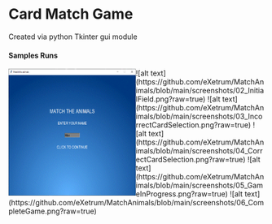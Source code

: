 # Card Match Game
Created via python Tkinter gui module

#### Samples Runs
<img src="/screenshots/01_StartScreen.png" align="left" height="250" width="250" />
![alt text](https://github.com/eXetrum/MatchAnimals/blob/main/screenshots/02_InitialField.png?raw=true)
![alt text](https://github.com/eXetrum/MatchAnimals/blob/main/screenshots/03_IncorrectCardSelection.png?raw=true)
![alt text](https://github.com/eXetrum/MatchAnimals/blob/main/screenshots/04_CorrectCardSelection.png?raw=true)
![alt text](https://github.com/eXetrum/MatchAnimals/blob/main/screenshots/05_GameInProgress.png?raw=true)
![alt text](https://github.com/eXetrum/MatchAnimals/blob/main/screenshots/06_CompleteGame.png?raw=true)
